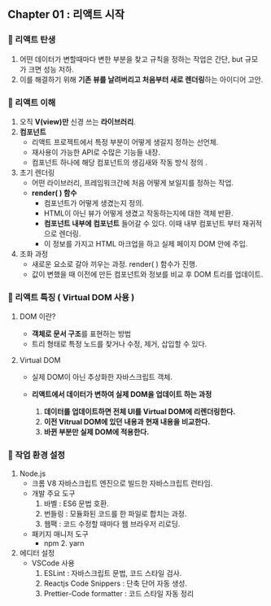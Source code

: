 ## Chapter 01 : 리액트 시작

### 🎯 리액트 탄생

1. 어떤 데이터가 변할때마다 변한 부분을 찾고 규칙을 정하는 작업은 간단, but 규모가 크면 성능 저하.
2. 이를 해결하기 위해 **기존 뷰를 날려버리고 처음부터 새로 렌더링**하는 아이디어 고안.

### 🎯 리액트 이해

1. 오직 **V(view)만** 신경 쓰는 **라이브러리**.
2. **컴포넌트**
   - 리액트 프로젝트에서 특정 부분이 어떻게 생길지 정하는 선언체.
   - 재사용이 가능한 API로 수많은 기능들 내장.
   - 컴포넌트 하나에 해당 컴포넌트의 생김새와 작동 방식 정의 .
3. 초기 렌더링
   - 어떤 라이브러리, 프레임워크간에 처음 어떻게 보일지를 정하는 작업.
   - **render( ) 함수**
     - 컴포넌트가 어떻게 생겼는지 정의.
     - HTML이 아닌 뷰가 어떻게 생겼고 작동하는지에 대한 객체 반환.
     - **컴포넌트 내부에 컴포넌트** 들어갈 수 있다. 이때 내부 컴포넌트 부터 재귀적으로 렌더링.
     - 이 정보를 가지고 HTML 마크업을 하고 실제 페이지 DOM 안에 주입.
4. 조화 과정
   - 새로운 요소로 갈아 끼우는 과정. render( ) 함수가 진행.
   - 값이 변했을 때 이전에 만든 컴포넌트와 정보를 비교 후 DOM 트리를 업데이트.

### 🎯 리액트 특징 ( Virtual DOM 사용 )

1. DOM 이란?
   - **객체로 문서 구조**를 표현하는 방법
   - 트리 형태로 특정 노드를 찾거나 수정, 제거, 삽입할 수 있다.
2. Virtual DOM

   - 실제 DOM이 아닌 추상화한 자바스크립트 객체.
   - **리액트에서 데이터가 변하여 실제 DOM을 업데이트 하는 과정**

     1. **데이터를 업데이트하면 전체 UI를 Virtual DOM에 리렌더링한다.**
     2. **이전 Vitrual DOM에 있던 내용과 현재 내용을 비교한다.**
     3. **바뀐 부분만 실제 DOM에 적용한다.**

### 🎯 작업 환경 설정

1. Node.js
   - 크롬 V8 자바스크립트 엔진으로 빌드한 자바스크립트 런타임.
   - 개발 주요 도구
     1. 바벨 : ES6 문법 호환.
     2. 번들링 : 모듈화된 코드를 한 파일로 합치는 과정.
     3. 웹팩 : 코드 수정할 때마다 웹 브라우저 리로딩.
   - 패키지 매니저 도구
     - npm 2. yarn
2. 에디터 설정
   - VSCode 사용
     1. ESLint : 자바스크립트 문법, 코드 스타일 검사.
     2. Reactjs Code Snippers : 단축 단어 자동 생성.
     3. Prettier-Code formatter : 코드 스타일 자동 정리

